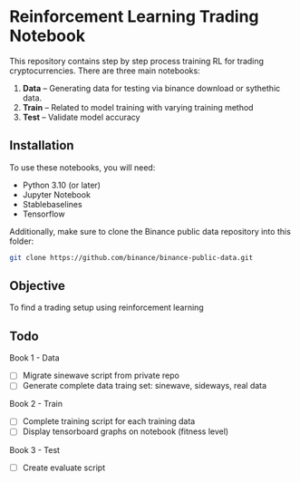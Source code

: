 # Reinforcement Learning Trading Notebook

This repository contains step by step process training RL for trading cryptocurrencies. There are three main notebooks:

1. **Data** – Generating data for testing via binance download or sythethic data.
2. **Train** – Related to model training with varying training method
3. **Test** – Validate model accuracy

## Installation

To use these notebooks, you will need:
- Python 3.10 (or later)
- Jupyter Notebook
- Stablebaselines
- Tensorflow

Additionally, make sure to clone the Binance public data repository into this folder:

```bash
git clone https://github.com/binance/binance-public-data.git
```

## Objective
To find a trading setup using reinforcement learning

## Todo

Book 1 - Data
- [ ] Migrate sinewave script from private repo
- [ ] Generate complete data traing set: sinewave, sideways, real data

Book 2 - Train
- [ ] Complete training script for each training data
- [ ] Display tensorboard graphs on notebook (fitness level)

Book 3 - Test
- [ ] Create evaluate script 

